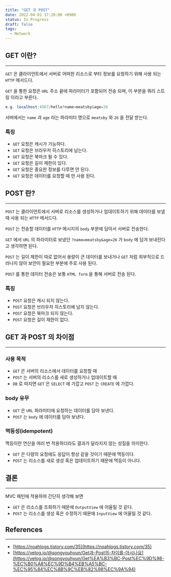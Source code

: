 ```yaml
---
title: "GET 과 POST"
date: 2022-04-01 17:20:00 +0900
status: In Progress
draft: false
tags:
  - Network
---
```

## GET 이란?
---
`GET` 은 클라이언트에서 서버로 어떠한 리소스로 부터 정보를 요청하기 위해 사용 되는 `HTTP` 메서드다.

`GET` 을 통한 요청은 `URL` 주소 끝에 파라미터가 포함되어 전송 되며, 이 부분을 쿼리 스트링 이라고 부른다.

```java
e.g. localhost:4567/hello?name=meatsby&age=26
```

서버에서는 `name` 과 `age` 라는 파라미터 명으로 `meatsby` 와 `26` 을 전달 받는다.

### 특징

- `GET` 요청은 캐시가 가능하다.
- `GET` 요청은 브라우저 히스토리에 남는다.
- `GET` 요청은 북마크 될 수 있다.
- `GET` 요청은 길이 제한이 있다.
- `GET` 요청은 중요한 정보를 다루면 안 된다.
- `GET` 요청은 데이터를 요청할 때 만 사용 된다.

## POST 란?
---
`POST` 는 클라이언트에서 서버로 리소스를 생성하거나 업데이트하기 위해 데이터를 보낼 때 사용 되는 `HTTP` 메서드다.

`POST` 는 전송할 데이터를 `HTTP` 메시지의 `body` 부분에 담아서 서버로 전송한다.

`GET` 에서 `URL` 의 파라미터로 보냈던 `?name=meatsby&age=26` 가 `body` 에 담겨 보내진다고 생각하면 된다.

`POST` 는 길이 제한이 따로 없어서 용량이 큰 데이터를 보내거나 `GET` 처럼 외부적으로 드러나지 않아 보안이 필요한 부분에 주로 사용 된다.

`POST` 를 통한 데이터 전송은 보통 `HTML form` 을 통해 서버로 전송 된다.

### 특징

- `POST` 요청은 캐시 되지 않는다.
- `POST` 요청은 브라우저 히스토리에 남지 않는다.
- `POST` 요청은 북마크 되지 않는다.
- `POST` 요청은 길이 제한이 없다.

## GET 과 POST 의 차이점
---
### 사용 목적

- `GET` 은 서버의 리소스에서 데이터를 요청할 때
- `POST` 는 서버의 리소스를 새로 생성하거나 업데이트할 때
- `DB` 로 따지면 `GET` 은 `SELECT` 에 가깝고 `POST` 는 `CREATE` 에 가깝다.

### body 유무

- `GET` 은 `URL` 파라미터에 요청하는 데이터를 담아 보낸다.
- `POST` 는 `body` 에 데이터를 담아 보낸다.

### 멱등성(idempotent)

멱등이란 연산을 여러 번 적용하더라도 결과가 달라지지 않는 성질을 의미한다.

- `GET` 은 다량의 요청에도 응답이 항상 같을 것이기 때문에 멱등이다.
- `POST` 는 리소스를 새로 생성 혹은 업데이트하기 때문에 멱등이 아니다.

## 결론
---
MVC 패턴에 적용하여 간단히 생각해 보면

- `GET` 은 리소스를 조회하기 때문에 `OutputView` 에 어울릴 것 같다.
- `POST` 는 리소스를 생성 혹은 수정하기 때문에 `InputView` 에 어울릴 것 같다.

## References
---
- [https://noahlogs.tistory.com/35](https://noahlogs.tistory.com/35)
- [https://velog.io/@songyouhyun/Get과-Post의-차이를-아시나요](https://velog.io/@songyouhyun/Get%EA%B3%BC-Post%EC%9D%98-%EC%B0%A8%EC%9D%B4%EB%A5%BC-%EC%95%84%EC%8B%9C%EB%82%98%EC%9A%94)
